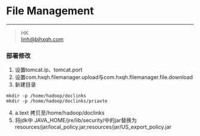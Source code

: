 # File Management


---
> HK  
> linh@bjhxqh.com





### 部署修改
1. 设置tomcat.ip、tomcat.port
2. 设置com.hxqh.filemanager.upload与com.hxqh.filemanager.file.download
3. 新建目录
```
mkdir -p /home/hadoop/doclinks
mkdir -p /home/hadoop/doclinks/priavte
```
4. a.text 拷贝至/home/hadoop/doclinks
5. 将jdk中 JAVA_HOME/jre/lib/security/中的jar替换为resources/jar/local_policy.jar;resources/jar/US_export_policy.jar

